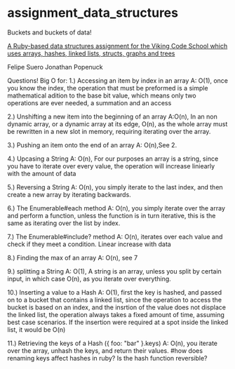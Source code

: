 # assignment_data_structures
Buckets and buckets of data!

[A Ruby-based data structures assignment for the Viking Code School which uses arrays, hashes, linked lists, structs, graphs and trees](http://www.vikingcodeschool.com)


Felipe Suero 
Jonathan Popenuck

Questions!
Big O for:
1.) Accessing an item by index in an array
A: O(1), once you know the index, the operation that must be preformed is a simple mathematical adition to the base bit value, which means only two operations are ever needed, a summation and an access

2.) Unshifting a new item into the beginning of an array
A:O(n), In an non dynamic array, or a dynamic array at its edge, O(n), as the whole array must be rewritten in a new slot in memory, requiring iterating over the array. 

3.) Pushing an item onto the end of an array
A: O(n),See 2. 

4.) Upcasing a String
A: O(n), For our purposes an array is a string, since you have to iterate over every value, the operation will increase liniearly with the amount of data

5.) Reversing a String
A: O(n), you simply iterate to the last index, and then create a new array by iterating backwards. 

6.) The Enumerable#each method
A: O(n), you simply iterate over the array and perform a function, unless the function is in turn iterative, this is the same as iterating over the list by index.

7.) The Enumerable#include? method
A: O(n), iterates over each value and check if they meet a condition. Linear increase with data

8.) Finding the max of an array
A: O(n), see 7

9.) splitting a String
A: O(1), A string is an array, unless you split by certain input, in which case O(n), as you iterate over everything. 

10.) Inserting a value to a Hash 
A: O(1), first the key is hashed, and passed on to a bucket that contains a linked list, since the operation to access the bucket is based on an index, and the insrtion of the value does not displace the linked list, the operation always takes a fixed amount of time, assuming best case scenarios. If the insertion were required at a spot inside the linked list, it would be O(n)

11.) Retrieving the keys of a Hash ({ foo: "bar" }.keys)
A: O(n), you iterate over the array, unhash the keys, and return their values. 
#how does renaming keys affect hashes in ruby? Is the hash function reversible? 
